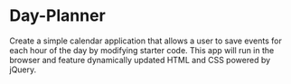 # Day-Planner
Create a simple calendar application that allows a user to save events for each hour of the day by modifying starter code. This app will run in the browser and feature dynamically updated HTML and CSS powered by jQuery.
